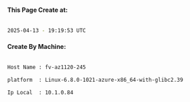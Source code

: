
   
#### This Page Create at:

```bash

2025-04-13 - 19:19:53 UTC

```

#### Create By Machine:

```bash

Host Name : fv-az1120-245

platform  : Linux-6.8.0-1021-azure-x86_64-with-glibc2.39

Ip Local  : 10.1.0.84

```

